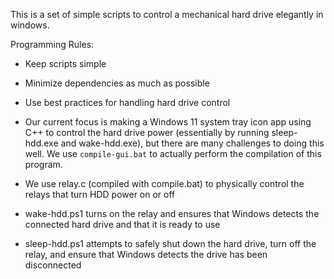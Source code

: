 This is a set of simple scripts to control a mechanical hard drive elegantly in windows.

Programming Rules:

- Keep scripts simple
- Minimize dependencies as much as possible
- Use best practices for handling hard drive control

- Our current focus is making a Windows 11 system tray icon app using C++ to control the hard drive power (essentially by running sleep-hdd.exe and wake-hdd.exe), but there are many challenges to doing this well. We use `compile-gui.bat` to actually perform the compilation of this program.

- We use relay.c (compiled with compile.bat) to physically control the relays that turn HDD power on or off
- wake-hdd.ps1 turns on the relay and ensures that Windows detects the connected hard drive and that it is ready to use
- sleep-hdd.ps1 attempts to safely shut down the hard drive, turn off the relay, and ensure that Windows detects the drive has been disconnected
